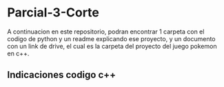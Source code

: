 # Parcial-3-Corte
A continuacion en este repositorio, podran encontrar 1 carpeta con el codigo de python y un readme explicando ese proyecto, y un documento con un link de drive, el cual es la carpeta del proyecto del juego pokemon en c++.
## Indicaciones codigo c++
